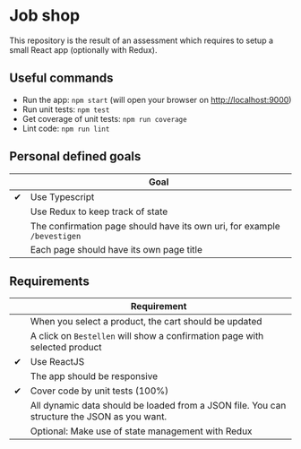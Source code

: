 # Job shop

This repository is the result of an assessment which requires to setup a small React app (optionally with Redux).

## Useful commands
* Run the app: `npm start` (will open your browser on [http://localhost:9000](http://localhost:9000))
* Run unit tests: `npm test`
* Get coverage of unit tests: `npm run coverage`
* Lint code: `npm run lint`

## Personal defined goals
|   | Goal
|---|------
| ✔ | Use Typescript
|   | Use Redux to keep track of state
|   | The confirmation page should have its own uri, for example `/bevestigen`
|   | Each page should have its own page title

## Requirements
|   | Requirement
|---|-------------
|   | When you select a product, the cart should be updated
|   | A click on `Bestellen` will show a confirmation page with selected product
| ✔ | Use ReactJS
|   | The app should be responsive
| ✔ | Cover code by unit tests (100%)
|   | All dynamic data should be loaded from a JSON file. You can structure the JSON as you want.
|   | Optional: Make use of state management with Redux
